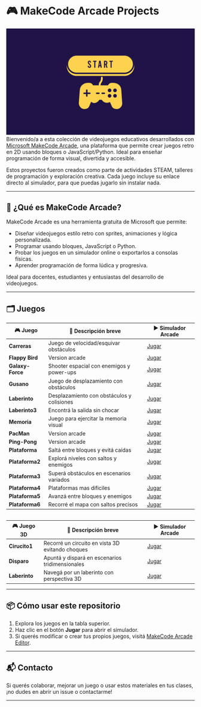 # 🎮 MakeCode Arcade Projects

![Fondo gamer](gaming%20desktop%20background.png) 
Bienvenido/a a esta colección de videojuegos educativos desarrollados con [Microsoft MakeCode Arcade](https://arcade.makecode.com/), una plataforma que permite crear juegos retro en 2D usando bloques o JavaScript/Python. Ideal para enseñar programación de forma visual, divertida y accesible.

Estos proyectos fueron creados como parte de actividades STEAM, talleres de programación y exploración creativa. Cada juego incluye su enlace directo al simulador, para que puedas jugarlo sin instalar nada.

---

## 🚀 ¿Qué es MakeCode Arcade?

MakeCode Arcade es una herramienta gratuita de Microsoft que permite:
- Diseñar videojuegos estilo retro con sprites, animaciones y lógica personalizada.
- Programar usando bloques, JavaScript o Python.
- Probar los juegos en un simulador online o exportarlos a consolas físicas.
- Aprender programación de forma lúdica y progresiva.

Ideal para docentes, estudiantes y entusiastas del desarrollo de videojuegos.

---

## 🗂️ Juegos

| 🎮 Juego         | 🧩 Descripción breve                     | ▶️ Simulador Arcade |
|-------------------|------------------------------------------|---------------------|
| **Carreras**      |Juego de velocidad/esquivar obstáculos    | [Jugar](https://arcade.makecode.com/S13031-75100-98483-48599) |
| **Flappy Bird**   |Version arcade                            | [Jugar](https://arcade.makecode.com/S29383-59772-57470-03320) |
| **Galaxy-Force**  |Shooter espacial con enemigos y power-ups | [Jugar](https://arcade.makecode.com/S04600-61330-01651-55616) |
| **Gusano**        |Juego de desplazamiento con obstáculos    | [Jugar](https://arcade.makecode.com/S26265-18618-77923-05780) |
| **Laberinto**     |Desplazamiento con obstáculos y colisiones| [Jugar](https://arcade.makecode.com/S70214-75783-64274-87237) |
| **Laberinto3**    |Encontrá la salida sin chocar             | [Jugar](https://arcade.makecode.com/S04217-75850-87520-73752) |
| **Memoria**       |Juego para ejercitar la memoria visual    | [Jugar](https://arcade.makecode.com/S72692-10064-96880-89287) |
| **PacMan**        |Version arcade                            | [Jugar](https://arcade.makecode.com/S49714-29994-56585-85310) |
| **Ping-Pong**     |Version arcade                            | [Jugar](https://arcade.makecode.com/S54155-05721-20681-04505) |
| **Plataforma**    |Saltá entre bloques y evitá caídas        | [Jugar](https://arcade.makecode.com/S49300-13233-14877-41150) |
| **Plataforma2**   |Explorá niveles con saltos y enemigos     | [Jugar](https://arcade.makecode.com/S24916-05393-66430-71976) |
| **Plataforma3**   |Superá obstáculos en escenarios variados  | [Jugar](https://arcade.makecode.com/S48496-43618-96802-69795) |
| **Plataforma4**   |Plataformas mas dificiles                 | [Jugar](https://arcade.makecode.com/S05888-00210-67383-53675) |
| **Plataforma5**   |Avanzá entre bloques y enemigos           | [Jugar](https://arcade.makecode.com/S98116-18518-03836-48793) |
| **Plataforma6**   |Recorré el mapa con saltos precisos       | [Jugar](https://arcade.makecode.com/S70891-62681-83631-12220) |

##

| 🎮 Juego 3D        | 🧩 Descripción breve                     | ▶️ Simulador Arcade |
|--------------------|------------------------------------------|---------------------|
| **Cirucito1**      |Recorré un circuito en vista 3D evitando choques | [Jugar](https://arcade.makecode.com/S20783-88777-65404-12201) |
| **Disparo**        |Apuntá y dispará en escenarios tridimensionales  | [Jugar](https://arcade.makecode.com/S90943-55540-14772-58576) |
| **Laberinto**      |Navegá por un laberinto con perspectiva 3D       | [Jugar](https://arcade.makecode.com/S94368-54693-26868-07286) |



---
## 📦 Cómo usar este repositorio

1. Explora los juegos en la tabla superior.
2. Haz clic en el botón **Jugar** para abrir el simulador.
3. Si querés modificar o crear tus propios juegos, visitá [MakeCode Arcade Editor](https://arcade.makecode.com/#editor).

---

## 📬 Contacto

Si querés colaborar, mejorar un juego o usar estos materiales en tus clases, ¡no dudes en abrir un issue o contactarme!

---

